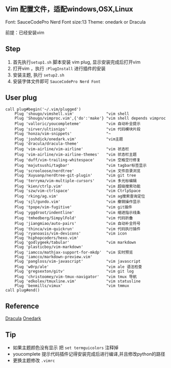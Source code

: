 ## Vim 配置文件，适配windows,OSX,Linux
Font: SauceCodePro Nerd Font   size:13 
Theme: onedark or Dracula


前提：已经安装vim

## Step
1. 首先执行`setup1.sh` 脚本安装 vim plug, 显示安装完成后打开vim
2. 打开vim ，执行  `:PlugInstall`  进行插件的安装
3. 安装主题, 执行 `setup2.sh`
4. 安装字体文件即可  `SauceCodePro Nerd Font`


## User plug

``` vim
call plug#begin('~/.vim/plugged')
    Plug 'shougo/vimshell.vim'              "vim shell
    Plug 'Shougo/vimproc.vim',{'do':'make'} "vim shell depends vimproc
	Plug 'valloric/youcompleteme'           "vim 自动补全提示
	Plug 'sirver/ultisnips'                 "vim 代码模块片段
	Plug 'honza/vim-snippets'			    "~
    Plug 'joshdick/onedark.vim'             "vim主题
    Plug 'dracula/dracula-theme' 
    Plug 'vim-airline/vim-airline'		    "vim 状态栏
    Plug 'vim-airline/vim-airline-themes'   "vim 状态栏主题
    Plug 'duff/vim-trailing-whitespace'     "vim 空格空行修复
    Plug 'majutsushi/tagbar'			    "vim tagbar标签显示
    Plug 'scrooloose/nerdtree'			    "vim 文件目录浏览
    Plug 'Xuyuanp/nerdtree-git-plugin'      "vim git tree
    Plug 'terryma/vim-multiple-cursors'	    "vim 多光标编辑
    Plug 'kien/ctrlp.vim'                   "vim 超级搜索功能
    Plug 'szw/vim-ctrlspace'                "vim CtrlpSpace
    Plug 'rking/ag.vim'				        "vim ag搜索查询定位
    Plug 'sjl/gundo.vim'                    "vim 撤销操作显示
    Plug 'tpope/vim-fugitive'			    "vim git插件
    Plug 'yggdroot/indentline'              "vim 缩进指示线条
    Plug 'tmhedberg/SimpylFold'             "vim 代码折叠
    Plug 'jiangmiao/auto-pairs'             "vim 自动补全符号
    Plug 'thinca/vim-quickrun'              "vim 代码执行插件
    Plug 'ryanoasis/vim-devicons'           "vim icon
    Plug 'hiphopcoders/hexo.vim'
    Plug 'godlygeek/tabular'                "vim markdown
    Plug 'plasticboy/vim-markdown'
    Plug 'iamcco/mathjax-support-for-mkdp'  "vim 实时预览
    Plug 'iamcco/markdown-preview.vim'
    Plug 'pangloss/vim-javascript'          "vim javascript
    Plug 'w0rp/ale'                         "vim ale 语法检查
    Plug 'gregsexton/gitv'                  "vim git log
    Plug 'christoomey/vim-tmux-navigator'   "vim tmux 导航
    Plug 'edkolev/tmuxline.vim'             "vim statusline
    Plug 'benmills/vimux'                   "vim tmmux
call plug#end()
```  

## Reference
[Dracula](https://draculatheme.com/vim)
[Onedark](https://github.com/joshdick/onedark.vim)

## Tip 
- 如果主题颜色没有显示
    把 `set termguicolors` 注释掉
- youcomplete 提示代码插件记得安装完成后进行编译,并且修改python的路径
- 更换主题修改 `.vimrc` 

